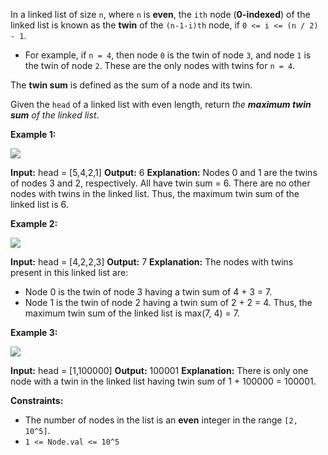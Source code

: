 
In a linked list of size  `n`, where  `n`  is  **even**, the  `ith`  node (**0-indexed**) of the linked list is known as the  **twin**  of the  `(n-1-i)th`  node, if  `0 <= i <= (n / 2) - 1`.

-   For example, if  `n = 4`, then node  `0`  is the twin of node  `3`, and node  `1`  is the twin of node  `2`. These are the only nodes with twins for  `n = 4`.

The  **twin sum** is defined as the sum of a node and its twin.

Given the  `head`  of a linked list with even length, return  _the  **maximum twin sum**  of the linked list_.

**Example 1:**

![](https://assets.leetcode.com/uploads/2021/12/03/eg1drawio.png)

**Input:** head = [5,4,2,1]
**Output:** 6
**Explanation:**
Nodes 0 and 1 are the twins of nodes 3 and 2, respectively. All have twin sum = 6.
There are no other nodes with twins in the linked list.
Thus, the maximum twin sum of the linked list is 6.

**Example 2:**

![](https://assets.leetcode.com/uploads/2021/12/03/eg2drawio.png)

**Input:** head = [4,2,2,3]
**Output:** 7
**Explanation:**
The nodes with twins present in this linked list are:
- Node 0 is the twin of node 3 having a twin sum of 4 + 3 = 7.
- Node 1 is the twin of node 2 having a twin sum of 2 + 2 = 4.
  Thus, the maximum twin sum of the linked list is max(7, 4) = 7.

**Example 3:**

![](https://assets.leetcode.com/uploads/2021/12/03/eg3drawio.png)

**Input:** head = [1,100000]
**Output:** 100001
**Explanation:**
There is only one node with a twin in the linked list having twin sum of 1 + 100000 = 100001.

**Constraints:**

-   The number of nodes in the list is an  **even**  integer in the range  `[2, 10^5]`.
-   `1 <= Node.val <= 10^5`